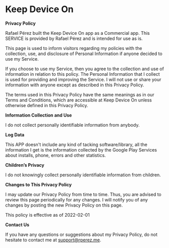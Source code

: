 # Keep Device On

**Privacy Policy**

Rafael Pérez built the Keep Device On app as a Commercial app. This SERVICE is provided by Rafael Pérez and is intended for use as is.

This page is used to inform visitors regarding my policies with the collection, use, and disclosure of Personal Information if anyone decided to use my Service.

If you choose to use my Service, then you agree to the collection and use of information in relation to this policy. The Personal Information that I collect is used for providing and improving the Service. I will not use or share your information with anyone except as described in this Privacy Policy.

The terms used in this Privacy Policy have the same meanings as in our Terms and Conditions, which are accessible at Keep Device On unless otherwise defined in this Privacy Policy.

**Information Collection and Use**

I do not collect personally identifiable information from anybody. 

**Log Data**

This APP doesn't include any kind of tacking software/library, all the information I get is the information collected by the Google Play Services about installs, phone, errors and other statistics.

**Children’s Privacy**

I do not knowingly collect personally identifiable information from children. 

**Changes to This Privacy Policy**

I may update our Privacy Policy from time to time. Thus, you are advised to review this page periodically for any changes. I will notify you of any changes by posting the new Privacy Policy on this page.

This policy is effective as of 2022-02-01

**Contact Us**

If you have any questions or suggestions about my Privacy Policy, do not hesitate to contact me at support@rperez.me.

